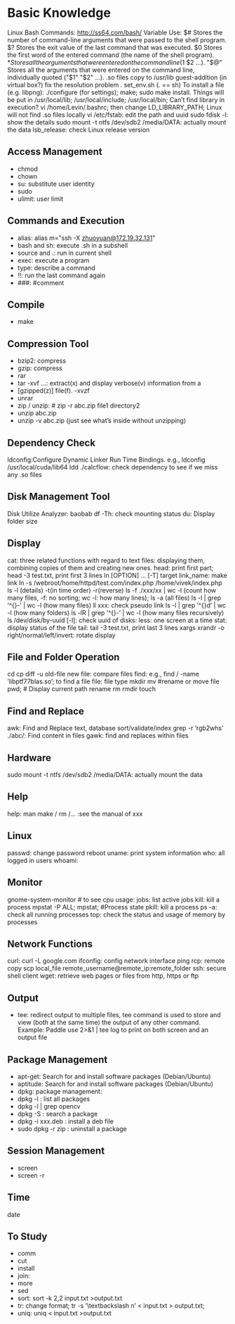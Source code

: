 # Basic Knowledge

Linux Bash Commands: http://ss64.com/bash/ Variable Use:
$# Stores the number of command-line arguments that were passed to the shell program.
$? Stores the exit value of the last command that was executed.
$0 Stores the first word of the entered command (the name of the shell program).
$* Stores all the arguments that were entered on the command line ($1 $2 ...).
"$@" Stores all the arguments that were entered on the command line,
individually quoted ("$1" "$2" ...).
.so files copy to /usr/lib
guest-addition (in virtual box?) fix the resolution problem
. set_env.sh (. == sh)
To install a file (e.g. libpng): ./configure (for settings); make; sudo make
install. Things will be put in /usr/local/lib; /usr/local/include; /usr/local/bin;
Can’t find library in execution? vi /home/Levin/.bashrc; then change LD_LIBRARY_PATH;
Linux will not find .so files locally
vi /etc/fstab: edit the path and uuid
sudo fdisk -l: show the details
sudo mount -t ntfs /dev/sdb2 /media/DATA: actually mount the data
lsb_release: check Linux release version

## Access Management
- chmod
- chown
- su: substitute user identity
- sudo
- ulimit: user limit

## Commands and Execution
- alias: alias m="ssh -X zhuoyuan@172.19.32.131"
- bash and sh: execute .sh in a subshell
- source and .: run in current shell
- exec: execute a program
- type: describe a command
- !!: run the last command again
- ###: #comment

## Compile
- make

## Compression Tool
- bzip2: compress
- gzip: compress
- rar
- tar -xvf ...: extract(x) and display verbose(v) information from a
- [gzipped(z)] file(f). -xvzf
- unrar
- zip / unzip: # zip -r abc.zip file1 directory2
- unzip abc.zip
- unzip -v abc.zip (just see what’s inside without unzipping)

## Dependency Check
ldconfig:Configure Dynamic Linker Run Time Bindings. e.g., ldconfig /usr/local/cuda/lib64
ldd ./calcflow: check dependency to see if we miss any .so files

## Disk Management Tool
Disk Utilize Analyzer: baobab
df -Th: check mounting status
du: Display folder size

## Display
cat: three related functions with regard to text files: displaying them, combining copies of them and creating new ones.
head: print first part; head -3 test.txt, print first 3 lines
ln [OPTION] ... [-T] target link_name: make link
ln -s /webroot/home/httpd/test.com/index.php /home/vivek/index.php
ls -l (details) -t(in time order) -r(reverse)
ls -f ./xxx/xx | wc -l (count how many files, -f: no sorting; wc -l: how many lines);
ls -a (all files)
ls -l | grep ’^{}-’ | wc -l (how many files)
ll xxx: check pseudo link
ls -l | grep ’^{}d’ | wc -l (how many folders)
ls -lR | grep ’^{}-’ | wc -l (how many files recursively)
ls /dev/disk/by-uuid [-l]: check uuid of disks:
less: one screen at a time
stat: display status of the file
tail: tail -3 test.txt, print last 3 lines
xargs
xrandr -o right/normal/left/invert: rotate display

## File and Folder Operation
cd
cp
diff -u old-file new file: compare files
find: e.g., find / -name ’libptf77blas.so’; to find a file
file: file type
mkdir
mv #rename or move file
pwd; # Display current path
rename
rm
rmdir
touch

## Find and Replace
awk:  Find and Replace text, database sort/validate/index
grep -r ’rgb2whs’ ./abc/: Find content in files
gawk: find and replaces within files

## Hardware
sudo mount -t ntfs /dev/sdb2 /media/DATA: actually mount the data

## Help
help:
man make / rm /... :see the manual of xxx

## Linux
passwd: change password
reboot
uname: print system information
who: all logged in users
whoami:

## Monitor
gnome-system-monitor # to see cpu usage:
jobs: list active jobs
kill: kill a process
mpstat -P ALL; mpstat; #Process state
pkill: kill a process
ps -a: check all running processes
top: check the status and usage of memory by processes

## Network Functions
curl: curl -L google.com
ifconfig: config network interface
ping
rcp: remote copy
scp local_file remote_username@remote_ip:remote_folder
ssh: secure shell client
wget: retrieve web pages or files from http, https or ftp

## Output
- tee: redirect output to multiple files, tee command is used to store and view (both at the same time) the output of any other command. Example: Paddle use 2>&1 | tee log to print on both screen and an output file

## Package Management
- apt-get:  Search for and install software packages (Debian/Ubuntu)
- aptitude: Search for and install software packages (Debian/Ubuntu)
- dpkg: package management:
- dpkg -l : list all packages
- dpkg -l | grep opencv
- dpkg -S : search a package
- dpkg -i xxx.deb : install a deb file
- sudo dpkg -r zip : uninstall a package

## Session Management
- screen
- screen -r

## Time
date

## To Study
- comm
- cut
- install
- join:
- more
- sed
- sort: sort -k 2,2 input.txt >output.txt
- tr: change format; tr -s ’\textbackslash n’ < input.txt > output.txt;
- uniq: uniq < input.txt >output.txt
